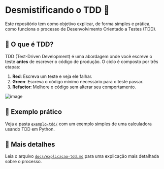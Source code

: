 # Desmistificando o TDD 🧪

Este repositório tem como objetivo explicar, de forma simples e prática, como funciona o processo de Desenvolvimento Orientado a Testes (TDD).

## 📌 O que é TDD?

TDD (Test-Driven Development) é uma abordagem onde você escreve o teste **antes** de escrever o código de produção. O ciclo é composto por três etapas:

1. **Red**: Escreva um teste e veja ele falhar.
2. **Green**: Escreva o código mínimo necessário para o teste passar.
3. **Refactor**: Melhore o código sem alterar seu comportamento.

![image](https://github.com/user-attachments/assets/cec253ee-0684-40eb-a8f2-e0bd92662cff)


## 🧪 Exemplo prático

Veja a pasta [`exemplo-tdd/`](./exemplo-tdd) com um exemplo simples de uma calculadora usando TDD em Python.

## 📖 Mais detalhes

Leia o arquivo [`docs/explicacao-tdd.md`](./docs/explicacao-tdd.md) para uma explicação mais detalhada sobre o processo.

